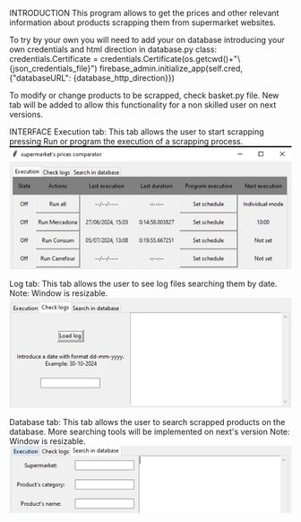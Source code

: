 INTRODUCTION
This program allows to get the prices and other relevant information about products scrapping them from supermarket websites.

To try by your own you will need to add your on database introducing your own credentials and html direction in database.py class:
    credentials.Certificate = credentials.Certificate(os.getcwd()+"\\{json_credentials_file}")
    firebase_admin.initialize_app(self.cred, {"databaseURL": {database_http_direction}})

To modify or change products to be scrapped, check basket.py file.
New tab will be added to allow this functionality for a non skilled user on next versions.

INTERFACE
Execution tab:
This tab allows the user to start scrapping pressing Run or program the execution of a scrapping process.
![alt text](image.png)

Log tab:
This tab allows the user to see log files searching them by date.
Note: Window is resizable.
![alt text](image-1.png)

Database tab:
This tab allows the user to search scrapped products on the database.
More searching tools will be implemented on next's version
Note: Window is resizable.
![alt text](image-2.png)

